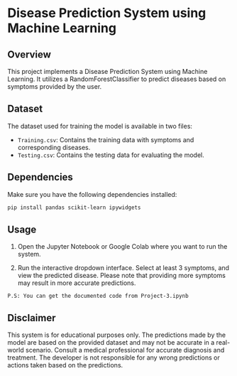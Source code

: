 # Disease Prediction System using Machine Learning

## Overview

This project implements a Disease Prediction System using Machine Learning. It utilizes a RandomForestClassifier to predict diseases based on symptoms provided by the user.

## Dataset

The dataset used for training the model is available in two files:

- `Training.csv`: Contains the training data with symptoms and corresponding diseases.
- `Testing.csv`: Contains the testing data for evaluating the model.

## Dependencies

Make sure you have the following dependencies installed:

```bash
pip install pandas scikit-learn ipywidgets
```

## Usage

1. Open the Jupyter Notebook or Google Colab where you want to run the system.

2. Run the interactive dropdown interface. Select at least 3 symptoms, and view the predicted disease. Please note that providing more symptoms may result in more accurate predictions.
```
P.S: You can get the documented code from Project-3.ipynb
```

## Disclaimer

This system is for educational purposes only. The predictions made by the model are based on the provided dataset and may not be accurate in a real-world scenario. Consult a medical professional for accurate diagnosis and treatment. The developer is not responsible for any wrong predictions or actions taken based on the predictions.
